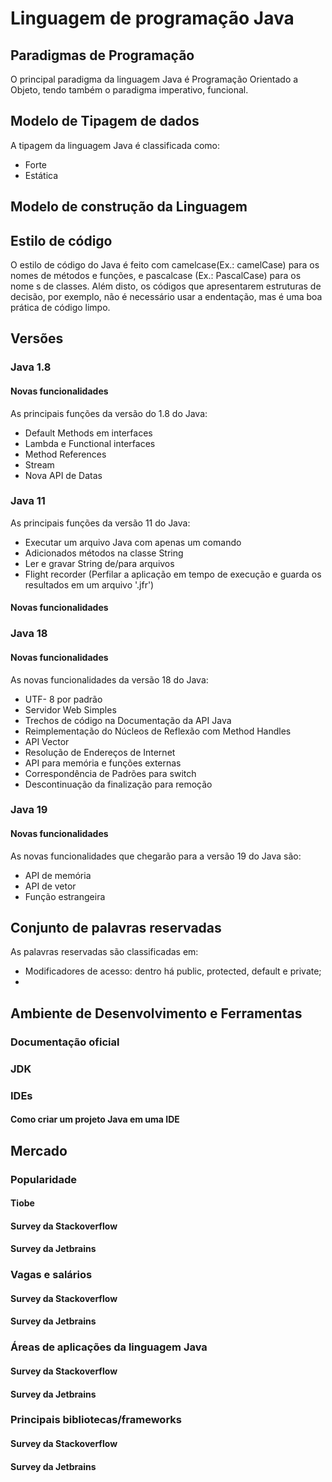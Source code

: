 # Linguagem de programação Java
  ## Paradigmas de Programação
  O principal paradigma da linguagem Java é Programação Orientado a Objeto, tendo também o paradigma imperativo, funcional.
  
  ## Modelo de Tipagem de dados
 A tipagem da linguagem Java é classificada como:
 - Forte
 - Estática
  ## Modelo de construção da Linguagem  
  ## Estilo de código
O estilo de código do Java é feito com camelcase(Ex.: camelCase) para os nomes de métodos e funções, e pascalcase (Ex.: PascalCase) para os nome s de classes. 
  Além disto, os códigos que apresentarem estruturas de decisão, por exemplo, não é necessário usar a endentação, mas é uma boa prática de código limpo. 
  ## Versões
 
 ### Java 1.8
 #### Novas funcionalidades 
 As principais funções da versão do 1.8 do Java:
 - Default Methods em interfaces
 - Lambda e Functional interfaces
 - Method References
 - Stream
 - Nova API de Datas
 ### Java 11
 As principais funções da versão 11 do Java:
 - Executar um arquivo Java com apenas um comando
 - Adicionados métodos na classe String
 - Ler e gravar String de/para arquivos
 - Flight recorder (Perfilar a aplicação em tempo de execução e guarda os resultados em  um arquivo '.jfr')
 #### Novas funcionalidades
 ### Java 18
 #### Novas funcionalidades
 As novas funcionalidades da versão 18 do Java:
 - UTF- 8 por padrão
 - Servidor Web Simples
 - Trechos de código na Documentação da API Java
 - Reimplementação do Núcleos de Reflexão com Method Handles
 - API Vector
 - Resolução de Endereços de Internet
 - API para memória e funções externas
 - Correspondência de Padrões para switch
 - Descontinuação da finalização para remoção
 ### Java 19 
 #### Novas funcionalidades
 As novas funcionalidades que chegarão para a versão 19 do Java são:
 - API de memória
 - API de vetor
 - Função estrangeira
  ## Conjunto de palavras reservadas
 As palavras reservadas são classificadas em:
 - Modificadores de acesso: dentro há public, protected, default e private;
 - 
  ## Ambiente de Desenvolvimento e Ferramentas
  ### Documentação oficial
  ### JDK
  ### IDEs
 #### Como criar um projeto Java em uma IDE
  ## Mercado
   ### Popularidade 
 #### Tiobe
 #### Survey da Stackoverflow 
 #### Survey da Jetbrains 
  ### Vagas e salários 
  #### Survey da Stackoverflow 
  #### Survey da Jetbrains  
  ### Áreas de aplicações da linguagem Java 
   #### Survey da Stackoverflow 
 #### Survey da Jetbrains  
  ### Principais bibliotecas/frameworks 
 #### Survey da Stackoverflow 
 #### Survey da Jetbrains  


